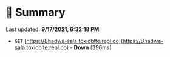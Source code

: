 # 📖 Summary
Last updated: **9/17/2021, 6:32:18 PM**

- `GET` [https://Bhadwa-sala.toxicblte.repl.co](https://Bhadwa-sala.toxicblte.repl.co) - **Down** (396ms)
